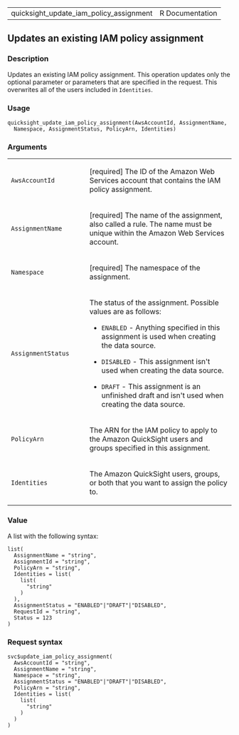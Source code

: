 <table style="width: 100%;">
<tbody>
<tr class="odd">
<td>quicksight_update_iam_policy_assignment</td>
<td style="text-align: right;">R Documentation</td>
</tr>
</tbody>
</table>

## Updates an existing IAM policy assignment

### Description

Updates an existing IAM policy assignment. This operation updates only
the optional parameter or parameters that are specified in the request.
This overwrites all of the users included in `Identities`.

### Usage

    quicksight_update_iam_policy_assignment(AwsAccountId, AssignmentName,
      Namespace, AssignmentStatus, PolicyArn, Identities)

### Arguments

<table>
<colgroup>
<col style="width: 35%" />
<col style="width: 65%" />
</colgroup>
<tbody>
<tr class="odd">
<td><code
id="quicksight_update_iam_policy_assignment_:_AwsAccountId">AwsAccountId</code></td>
<td><p>[required] The ID of the Amazon Web Services account that
contains the IAM policy assignment.</p></td>
</tr>
<tr class="even">
<td><code
id="quicksight_update_iam_policy_assignment_:_AssignmentName">AssignmentName</code></td>
<td><p>[required] The name of the assignment, also called a rule. The
name must be unique within the Amazon Web Services account.</p></td>
</tr>
<tr class="odd">
<td><code
id="quicksight_update_iam_policy_assignment_:_Namespace">Namespace</code></td>
<td><p>[required] The namespace of the assignment.</p></td>
</tr>
<tr class="even">
<td><code
id="quicksight_update_iam_policy_assignment_:_AssignmentStatus">AssignmentStatus</code></td>
<td><p>The status of the assignment. Possible values are as follows:</p>
<ul>
<li><p><code>ENABLED</code> - Anything specified in this assignment is
used when creating the data source.</p></li>
<li><p><code>DISABLED</code> - This assignment isn't used when creating
the data source.</p></li>
<li><p><code>DRAFT</code> - This assignment is an unfinished draft and
isn't used when creating the data source.</p></li>
</ul></td>
</tr>
<tr class="odd">
<td><code
id="quicksight_update_iam_policy_assignment_:_PolicyArn">PolicyArn</code></td>
<td><p>The ARN for the IAM policy to apply to the Amazon QuickSight
users and groups specified in this assignment.</p></td>
</tr>
<tr class="even">
<td><code
id="quicksight_update_iam_policy_assignment_:_Identities">Identities</code></td>
<td><p>The Amazon QuickSight users, groups, or both that you want to
assign the policy to.</p></td>
</tr>
</tbody>
</table>

### Value

A list with the following syntax:

    list(
      AssignmentName = "string",
      AssignmentId = "string",
      PolicyArn = "string",
      Identities = list(
        list(
          "string"
        )
      ),
      AssignmentStatus = "ENABLED"|"DRAFT"|"DISABLED",
      RequestId = "string",
      Status = 123
    )

### Request syntax

    svc$update_iam_policy_assignment(
      AwsAccountId = "string",
      AssignmentName = "string",
      Namespace = "string",
      AssignmentStatus = "ENABLED"|"DRAFT"|"DISABLED",
      PolicyArn = "string",
      Identities = list(
        list(
          "string"
        )
      )
    )
